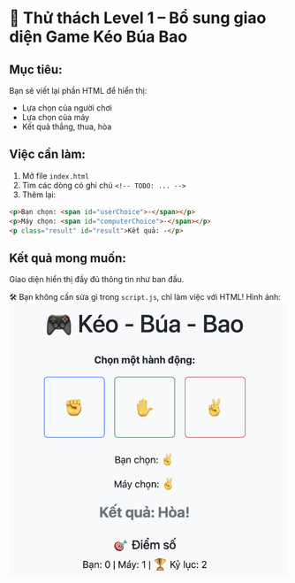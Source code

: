 
# 🎯 Thử thách Level 1 – Bổ sung giao diện Game Kéo Búa Bao

## Mục tiêu:
Bạn sẽ viết lại phần HTML để hiển thị:
- Lựa chọn của người chơi
- Lựa chọn của máy
- Kết quả thắng, thua, hòa

## Việc cần làm:
1. Mở file `index.html`
2. Tìm các dòng có ghi chú `<!-- TODO: ... -->`
3. Thêm lại:
```html
<p>Bạn chọn: <span id="userChoice">-</span></p>
<p>Máy chọn: <span id="computerChoice">-</span></p>
<p class="result" id="result">Kết quả: -</p>
```

## Kết quả mong muốn:
Giao diện hiển thị đầy đủ thông tin như ban đầu.

🛠 Bạn không cần sửa gì trong `script.js`, chỉ làm việc với HTML!
 Hình ảnh:
 ![alt text](image.png)
